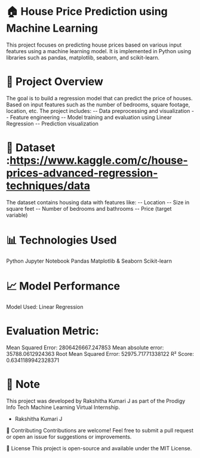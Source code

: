 # 🏠 House Price Prediction using Machine Learning  
This project focuses on predicting house prices based on various input features using a machine learning model. 
It is implemented in Python using libraries such as pandas, matplotlib, seaborn, and scikit-learn.

# 📌 Project Overview 
The goal is to build a regression model that can predict the price of houses.
Based on input features such as the number of bedrooms, square footage, location, etc. The project includes:
-- Data preprocessing and visualization
-- Feature engineering
-- Model training and evaluation using Linear Regression
-- Prediction visualization

# 📁 Dataset :https://www.kaggle.com/c/house-prices-advanced-regression-techniques/data
The dataset contains housing data with features like:
-- Location
-- Size in square feet
-- Number of bedrooms and bathrooms
-- Price (target variable)

# 📊 Technologies Used  
Python
Jupyter Notebook
Pandas
Matplotlib & Seaborn
Scikit-learn

# 📈 Model Performance  
Model Used: Linear Regression
# Evaluation Metric: 
Mean Squared Error: 2806426667.247853
Mean absolute error: 35788.0612924363
Root Mean Squared Error: 52975.71771338122
R² Score: 0.6341189942328371

# 📌 Note
This project was developed by Rakshitha Kumari J as part of the Prodigy Info Tech Machine Learning Virtual Internship.
- Rakshitha Kumari J






🤝 Contributing
Contributions are welcome! Feel free to submit a pull request or open an issue for suggestions or improvements.

📄 License
This project is open-source and available under the MIT License.


